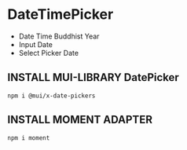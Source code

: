 # DateTimePicker
  - Date Time Buddhist Year 
  - Input Date
  - Select Picker Date

## INSTALL MUI-LIBRARY DatePicker
 ```
 npm i @mui/x-date-pickers
 ```

## INSTALL MOMENT ADAPTER
 ```
 npm i moment
 ```